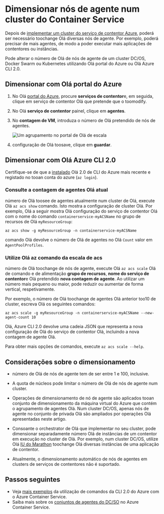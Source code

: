 # <a name="scale-agent-nodes-in-a-container-service-cluster"></a>Dimensionar nós de agente num cluster do Container Service
Depois de [implementar um cluster do serviço de contentor Azure](../articles/container-service/dcos-swarm/container-service-deployment.md), poderá ser necessário toochange Olá diversas nós de agente. Por exemplo, poderá precisar de mais agentes, de modo a poder executar mais aplicações de contentores ou instâncias. 

Pode alterar o número de Olá de nós de agente de um cluster DC/OS, Docker Swarm ou Kubernetes utilizando Olá portal do Azure ou Olá Azure CLI 2.0. 

## <a name="scale-with-hello-azure-portal"></a>Dimensionar com Olá portal do Azure

1. No Olá [portal do Azure](https://portal.azure.com), procure **serviços de contentor**e, em seguida, clique em serviço de contentor Olá que pretende que o toomodify.
2. No Olá **serviço de contentor** painel, clique em **agentes**.
3. No **contagem de VM**, introduza o número de Olá pretendido de nós de agentes.

    ![Um agrupamento no portal de Olá de escala](./media/container-service-scale/container-service-scale-portal.png)

4. configuração de Olá toosave, clique em **guardar**.

## <a name="scale-with-hello-azure-cli-20"></a>Dimensionar com Olá Azure CLI 2.0

Certifique-se de que a [instalado](/cli/azure/install-az-cli2) Olá 2.0 de CLI do Azure mais recente e registado no tooan conta do azure (`az login`).

### <a name="see-hello-current-agent-count"></a>Consulte a contagem de agentes Olá atual
número de Olá toosee de agentes atualmente num cluster de Olá, execute Olá `az acs show` comando. Isto mostra a configuração de cluster Olá. Por exemplo, Olá a seguir mostra Olá configuração do serviço de contentor Olá com o nome do comando `containerservice-myACSName` no grupo de recursos de Olá `myResourceGroup`:

```azurecli
az acs show -g myResourceGroup -n containerservice-myACSName
```

comando Olá devolve o número de Olá de agentes no Olá `Count` valor em `AgentPoolProfiles`.

### <a name="use-hello-az-acs-scale-command"></a>Utilize Olá az comando da escala de acs
número de Olá toochange de nós de agente, execute Olá `az acs scale` Olá de comando e de alimentação **grupo de recursos**, **nome do serviço de contentor**e Olá pretendido **nova contagem de agente**. Ao utilizar um número mais pequeno ou maior, pode reduzir ou aumentar de forma vertical, respetivamente.

Por exemplo, o número de Olá toochange de agentes Olá anterior too10 de cluster, escreva Olá os seguintes comandos:

```azurecli
az acs scale -g myResourceGroup -n containerservice-myACSName --new-agent-count 10
```

Olá, Azure CLI 2.0 devolve uma cadeia JSON que representa a nova configuração de Olá do serviço de contentor Olá, incluindo a nova contagem de agente Olá.

Para obter mais opções de comandos, execute `az acs scale --help`.

## <a name="scaling-considerations"></a>Considerações sobre o dimensionamento

* número de Olá de nós de agente tem de ser entre 1 e 100, inclusive. 

* A quota de núcleos pode limitar o número de Olá de nós de agente num cluster.

* Operações de dimensionamento de nó de agente são aplicados tooan conjunto de dimensionamento da máquina virtual do Azure que contém o agrupamento de agentes Olá. Num cluster DC/OS, apenas nós de agente no conjunto de privada Olá são ampliados por operações Olá apresentadas neste artigo.

* Consoante o orchestrator de Olá que implementar no seu cluster, pode dimensionar separadamente número Olá de instâncias de um contentor em execução no cluster de Olá. Por exemplo, num cluster DC/OS, utilize Olá [IU do Marathon](../articles/container-service/dcos-swarm/container-service-mesos-marathon-ui.md) toochange Olá diversas instâncias de uma aplicação de contentor.

* Atualmente, o dimensionamento automático de nós de agentes em clusters de serviços de contentores não é suportado.

## <a name="next-steps"></a>Passos seguintes
* Veja [mais exemplos](../articles/container-service/dcos-swarm/container-service-create-acs-cluster-cli.md) da utilização de comandos da CLI 2.0 do Azure com o Azure Container Service.
* Saiba mais sobre os [conjuntos de agentes do DC/SO](../articles/container-service/dcos-swarm/container-service-dcos-agents.md) no Azure Container Service.

